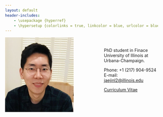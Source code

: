 ```yaml
---
layout: default
header-includes:
    - \usepackage {hyperref}
    - \hypersetup {colorlinks = true, linkcolor = blue, urlcolor = blue}
---
```

<img style="width=209px;height=375px;float:left;padding:-5px;padding-right:100px"
src="/images/photo2.png" alt="" width="226" height="246">

\
\
PhD student in Finace\
University of Illinois at Urbana-Champaign.

Phone: +1 (217) 904-9524\
E-mail: [jaejinl2@illinois.edu](mailto:jaejinl2@illinois.edu)


[Curriculum Vitae](/Jaejin_CV.pdf)
